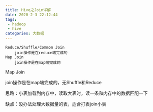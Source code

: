 ```yaml
---
title: Hive之Join详解
date: 2020-2-3 22:12:44
tags:
 - hadoop
 - hive
categories: 大数据
---
```




```
Reduce/Shuffle/Common Join
	join操作是在reduce端完成的
Map Join
	join操作是在map端完成的
```

Map Join

join操作是在map端完成的，无Shuffle和Reduce

思路：小表加载到内存中，读取大表时，读一条和内存中的数据匹配一下

缺点：没办法处理大数据量的表，适合打表join小表